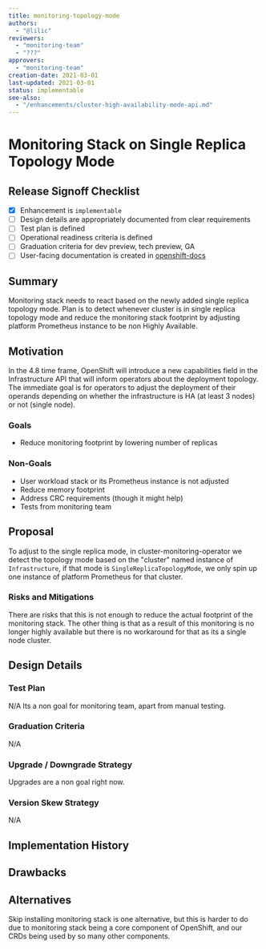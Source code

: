 ```yaml
---
title: monitoring-topology-mode
authors:
  - "@lilic"
reviewers:
  - "monitoring-team"
  - "???"
approvers:
  - "monitoring-team"
creation-date: 2021-03-01
last-updated: 2021-03-01
status: implementable
see-also:
  - "/enhancements/cluster-high-availability-mode-api.md"
---
```


# Monitoring Stack on Single Replica Topology Mode


## Release Signoff Checklist

- [x] Enhancement is `implementable`
- [ ] Design details are appropriately documented from clear requirements
- [ ] Test plan is defined
- [ ] Operational readiness criteria is defined
- [ ] Graduation criteria for dev preview, tech preview, GA
- [ ] User-facing documentation is created in [openshift-docs](https://github.com/openshift/openshift-docs/)

## Summary

Monitoring stack needs to react based on the newly added single replica topology mode. Plan is to detect whenever
cluster is in single replica topology mode and reduce the monitoring stack footprint by adjusting platform Prometheus
instance to be non Highly Available.

## Motivation

In the 4.8 time frame, OpenShift will introduce a new capabilities field in the Infrastructure API that will inform
operators about the deployment topology. The immediate goal is for operators to adjust the deployment of their operands
depending on whether the infrastructure is HA (at least 3 nodes) or not (single node).

### Goals

- Reduce monitoring footprint by lowering number of replicas

### Non-Goals

- User workload stack or its Prometheus instance is not adjusted
- Reduce memory footprint
- Address CRC requirements (though it might help)
- Tests from monitoring team

## Proposal

To adjust to the single replica mode, in cluster-monitoring-operator we detect the topology mode based on the "cluster"
named instance of `Infrastructure`, if that mode is `SingleReplicaTopologyMode`, we only spin up one instance of
platform Prometheus for that cluster.

### Risks and Mitigations

There are risks that this is not enough to reduce the actual footprint of the monitoring stack. The other thing is that
as a result of this monitoring is no longer highly available but there is no workaround for that as its a single node
cluster.

## Design Details

### Test Plan

N/A Its a non goal for monitoring team, apart from manual testing.

### Graduation Criteria

N/A

### Upgrade / Downgrade Strategy

Upgrades are a non goal right now.

### Version Skew Strategy

N/A

## Implementation History

## Drawbacks


## Alternatives

Skip installing monitoring stack is one alternative, but this is harder to do due to monitoring stack being a core
component of OpenShift, and our CRDs being used by so many other components.
